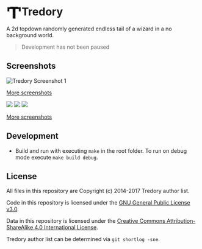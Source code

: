 # Tredory <img src="https://raw.githubusercontent.com/MaanooAk/Tredory/master/src/main/resources/com/maanoo/tredory/data/icon.png" align="left" width="40">

A 2d topdown randomly generated endless tail of a wizard in a no background world.

> Development has not been paused

## Screenshots

![Tredory Screenshot 1](https://user-images.githubusercontent.com/6997990/27118985-8d71b206-50e6-11e7-8f5b-032590a66746.png)

[More screenshots](https://github.com/MaanooAk/Tredory/issues/2)

<img src="https://user-images.githubusercontent.com/6997990/28828506-ae1ac1f0-76d9-11e7-883d-a7630fb5827e.png" width="30%"> <img src="https://user-images.githubusercontent.com/6997990/28828511-ae7474ac-76d9-11e7-94e3-272c681a0b1d.png" width="30%"> <img src="https://user-images.githubusercontent.com/6997990/28828508-ae6a540e-76d9-11e7-8b96-4c2f492c436c.png" width="30%">

[More screenshots](https://github.com/MaanooAk/Tredory/issues/2)

## Development

- Build and run with executing `make` in the root folder. To run on debug mode execute `make build debug`.

## License

All files in this repository are Copyright (c) 2014-2017 Tredory author list.

Code in this repository is licensed under the [GNU General Public License v3.0](https://www.gnu.org/licenses/gpl-3.0.en.html).

Data in this repository is licensed under the
[Creative Commons Attribution-ShareAlike 4.0 International License](http://creativecommons.org/licenses/by-sa/4.0/).

Tredory author list can be determined via `git shortlog -sne`.
